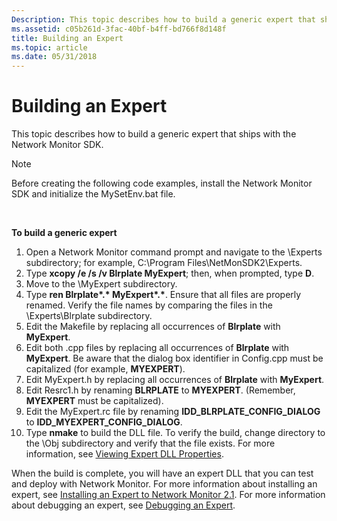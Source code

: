 ```yaml
---
Description: This topic describes how to build a generic expert that ships with the Network Monitor SDK.
ms.assetid: c05b261d-3fac-40bf-b4ff-bd766f8d148f
title: Building an Expert
ms.topic: article
ms.date: 05/31/2018
---
```


# Building an Expert

This topic describes how to build a generic expert that ships with the Network Monitor SDK.

> [!Note]  
> Before creating the following code examples, install the Network Monitor SDK and initialize the MySetEnv.bat file.

 

**To build a generic expert**

1.  Open a Network Monitor command prompt and navigate to the \\Experts subdirectory; for example, C:\\Program Files\\NetMonSDK2\\Experts.
2.  Type **xcopy /e /s /v Blrplate MyExpert**; then, when prompted, type **D**.
3.  Move to the \\MyExpert subdirectory.
4.  Type **ren Blrplate\*.\* MyExpert\*.\***. Ensure that all files are properly renamed. Verify the file names by comparing the files in the \\Experts\\Blrplate subdirectory.
5.  Edit the Makefile by replacing all occurrences of **Blrplate** with **MyExpert**.
6.  Edit both .cpp files by replacing all occurrences of **Blrplate** with **MyExpert**. Be aware that the dialog box identifier in Config.cpp must be capitalized (for example, **MYEXPERT**).
7.  Edit MyExpert.h by replacing all occurrences of **Blrplate** with **MyExpert**.
8.  Edit Resrc1.h by renaming **BLRPLATE** to **MYEXPERT**. (Remember, **MYEXPERT** must be capitalized).
9.  Edit the MyExpert.rc file by renaming **IDD\_BLRPLATE\_CONFIG\_DIALOG** to **IDD\_MYEXPERT\_CONFIG\_DIALOG**.
10. Type **nmake** to build the DLL file. To verify the build, change directory to the \\Obj subdirectory and verify that the file exists. For more information, see [Viewing Expert DLL Properties](viewing-expert-dll-properties.md).

When the build is complete, you will have an expert DLL that you can test and deploy with Network Monitor. For more information about installing an expert, see [Installing an Expert to Network Monitor 2.1](installing-an-expert-to-network-monitor-2-1.md). For more information about debugging an expert, see [Debugging an Expert](debugging-an-expert.md).

 

 



